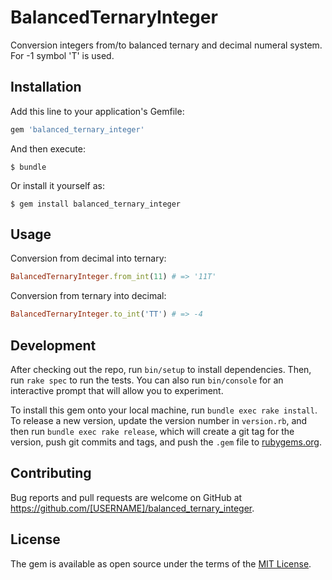 # BalancedTernaryInteger

Conversion integers from/to balanced ternary and decimal numeral system. For -1 symbol 'T' is used.

## Installation

Add this line to your application's Gemfile:

```ruby
gem 'balanced_ternary_integer'
```

And then execute:

    $ bundle

Or install it yourself as:

    $ gem install balanced_ternary_integer

## Usage

Conversion from decimal into ternary:
```ruby
BalancedTernaryInteger.from_int(11) # => '11T'
```

Conversion from ternary into decimal:
```ruby
BalancedTernaryInteger.to_int('TT') # => -4
```

## Development

After checking out the repo, run `bin/setup` to install dependencies. Then, run `rake spec` to run the tests. You can also run `bin/console` for an interactive prompt that will allow you to experiment.

To install this gem onto your local machine, run `bundle exec rake install`. To release a new version, update the version number in `version.rb`, and then run `bundle exec rake release`, which will create a git tag for the version, push git commits and tags, and push the `.gem` file to [rubygems.org](https://rubygems.org).

## Contributing

Bug reports and pull requests are welcome on GitHub at https://github.com/[USERNAME]/balanced_ternary_integer.

## License

The gem is available as open source under the terms of the [MIT License](https://opensource.org/licenses/MIT).
